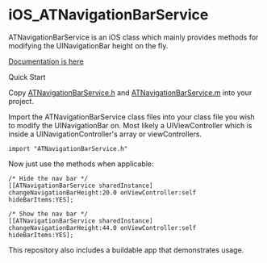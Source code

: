 iOS_ATNavigationBarService
==========================

ATNavigationBarService is an iOS class which mainly provides methods for modifying the UINavigationBar height on the fly.

[Documentation is here](http://afewdevelopers.com/ATNavigationBarService/)

Quick Start

Copy [ATNavigationBarService.h](ATNavigationBarService.h) and [ATNavigationBarService.m](ATNavigationBarService.m) into your project.

Import the ATNavigationBarService class files into your class file you wish to modify the UINavigationBar on.
Most likely a UIViewController which is inside a UINavigationController's array or viewControllers.

    import "ATNavigationBarService.h"

Now just use the methods when applicable:

    /* Hide the nav bar */
    [[ATNavigationBarService sharedInstance] changeNavigationBarHeight:20.0 onViewController:self hideBarItems:YES];

    /* Show the nav bar */
    [[ATNavigationBarService sharedInstance] changeNavigationBarHeight:44.0 onViewController:self hideBarItems:YES];

This repository also includes a buildable app that demonstrates usage. 
